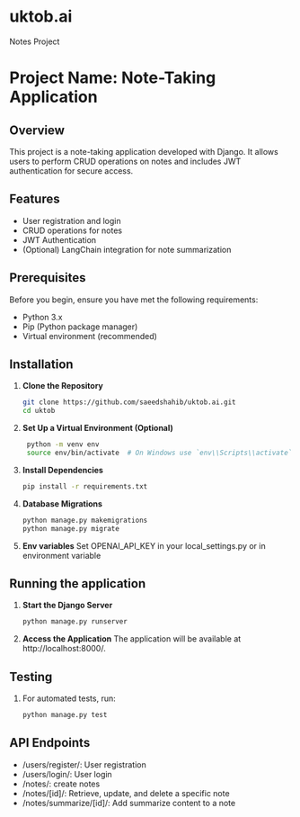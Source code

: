 # uktob.ai
Notes Project

# Project Name: Note-Taking Application

## Overview
This project is a note-taking application developed with Django. It allows users to perform CRUD operations on notes and includes JWT authentication for secure access.

## Features
- User registration and login
- CRUD operations for notes
- JWT Authentication
- (Optional) LangChain integration for note summarization

## Prerequisites
Before you begin, ensure you have met the following requirements:
- Python 3.x
- Pip (Python package manager)
- Virtual environment (recommended)

## Installation

1. **Clone the Repository**
   ```bash
   git clone https://github.com/saeedshahib/uktob.ai.git
   cd uktob
2. **Set Up a Virtual Environment (Optional)**
   ```bash
    python -m venv env
    source env/bin/activate  # On Windows use `env\\Scripts\\activate`
3. **Install Dependencies**
     ```bash
     pip install -r requirements.txt
4. **Database Migrations**
     ```bash
     python manage.py makemigrations
     python manage.py migrate
5. **Env variables**
   Set OPENAI_API_KEY in your local_settings.py or in environment variable
## Running the application

1. **Start the Django Server**
     ```bash
     python manage.py runserver
2. **Access the Application**
   The application will be available at http://localhost:8000/.

## Testing

1. For automated tests, run:
   ```bash
   python manage.py test

## API Endpoints

- /users/register/: User registration
- /users/login/: User login
- /notes/: create notes
- /notes/[id]/: Retrieve, update, and delete a specific note
- /notes/summarize/[id]/: Add summarize content to a note
